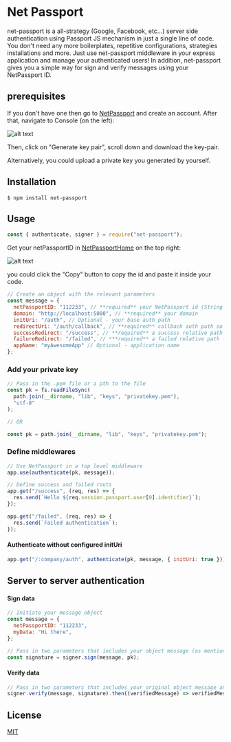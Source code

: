 # Net Passport

net-passport is a all-strategy (Google, Facebook, etc...) server side authentication using Passport JS mechanism in just a single line of code.
You don't need any more boilerplates, repetitive configurations, strategies installations and more.
Just use net-passport middleware in your express application and manage your authenticated users!
In addition, net-passport gives you a simple way for sign and verify messages using your NetPassport ID.

## prerequisites

If you don't have one then go to [NetPassport] and create an account.
After that, navigate to Console (on the left):

![alt text](https://netpassport.io/public/console.PNG "NetPassport Console")

Then, click on "Generate key pair", scroll down and download the key-pair.

Alternatively, you could upload a private key you generated by yourself.

## Installation

```
$ npm install net-passport
```

## Usage

```javascript
const { authenticate, signer } = require("net-passport");
```

Get your netPassportID in [NetPassportHome] on the top right:

![alt text](https://netpassport.io/public/id.PNG "NetPassport id")

you could click the "Copy" button to copy the id and paste it inside your code.

```javascript
// Create an object with the relevant parameters
const message = {
  netPassportID: "112233", // **required** your NetPassport id (String type must be provided)
  domain: "http://localhost:5000", // **required** your domain
  initUri: "/auth", // Optional - your base auth path
  redirectUri: "/auth/callback", // **required** callback auth path so NetPassport could recieve authentication callback
  successRedirect: "/success", // **required** a success relative path in case user authenticated successfully
  failureRedirect: "/failed", // ***required** a failed relative path for failed authentication
  appName: "myAwesomeApp" // Optional - application name
};
```

### Add your private key

```javascript
// Pass in the .pem file or a pth to the file
const pk = fs.readFileSync(
  path.join(__dirname, "lib", "keys", "privatekey.pem"),
  "utf-8"
);

// OR

const pk = path.join(__dirname, "lib", "keys", "privatekey.pem");
```

### Define middlewares

```javascript
// Use NetPassport in a top level middleware
app.use(authenticate(pk, message));

// Define success and failed routs
app.get("/success", (req, res) => {
  res.send(`Hello ${req.session.passport.user[0].identifier}`);
});

app.get("/failed", (req, res) => {
  res.send(`Failed authentication`);
});
```

#### Authenticate without configured initUri

```javascript
app.get("/:company/auth", authenticate(pk, message, { initUri: true }));
```

## Server to server authentication

#### Sign data

```javascript
// Initiate your message object
const message = {
  netPassportID: "112233",
  myData: "Hi there",
};

// Pass in two parameters that includes your object message (as mentioned above) and a private key or path to your private key
const signature = signer.sign(message, pk);
```

#### Verify data

```javascript
// Pass in two parameters that includes your original object message and the hashed signature of the message
signer.verify(message, signature).then((verifiedMessage) => verifiedMessage);
```

## License

[MIT](https://choosealicense.com/licenses/mit/)

[netpassport]: netpassport.io/signup
[netpassporthome]: netpassport.io/home
